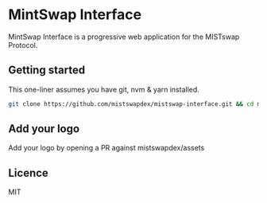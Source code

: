 # MintSwap Interface

MintSwap Interface is a progressive web application for the MISTswap Protocol.

## Getting started

This one-liner assumes you have git, nvm & yarn installed.

```sh
git clone https://github.com/mistswapdex/mistswap-interface.git && cd mistswap-interface && nvm use && yarn && yarn dev
```

## Add your logo

Add your logo by opening a PR against mistswapdex/assets

## Licence

MIT
